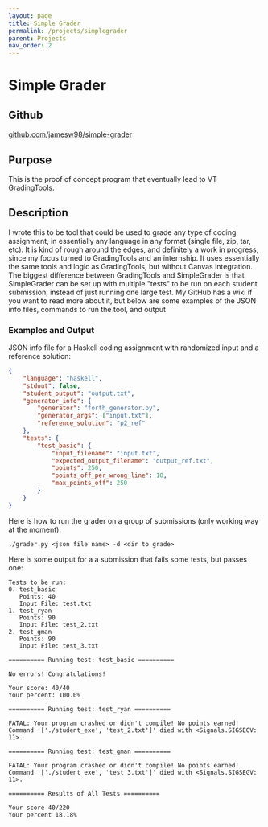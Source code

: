 ```yaml
---
layout: page
title: Simple Grader
permalink: /projects/simplegrader
parent: Projects
nav_order: 2
---
```

# Simple Grader
## Github
[github.com/jamesw98/simple-grader](http://github.com/jamesw98/simple-grader)
## Purpose
This is the proof of concept program that eventually lead to VT [GradingTools](/projects/gradingtools).
## Description
I wrote this to be tool that could be used to grade any type of coding assignment, in essentially any language in any format (single file, zip, tar, etc). It is kind of rough around the edges, and definitely a work in progress, since my focus turned to GradingTools and an internship. It uses essentially the same tools and logic as GradingTools, but without Canvas integration. The biggest difference between GradingTools and SimpleGrader is that SimpleGrader can be set up with multiple "tests" to be run on each student submission, instead of just running one large test. My GitHub has a wiki if you want to read more about it, but below are some examples of the JSON info files, commands to run the tool, and output  
### Examples and Output
JSON info file for a Haskell coding assignment with randomized input and a reference solution:
```json
{
    "language": "haskell",
    "stdout": false,
    "student_output": "output.txt",
    "generator_info": {
        "generator": "forth_generator.py",
        "generator_args": ["input.txt"], 
        "reference_solution": "p2_ref"
    },
    "tests": {
        "test_basic": {
            "input_filename": "input.txt",
            "expected_output_filename": "output_ref.txt",
            "points": 250,
            "points_off_per_wrong_line": 10,
            "max_points_off": 250
        }
    }
}
```
Here is how to run the grader on a group of submissions (only working way at the moment):
```
./grader.py <json file name> -d <dir to grade>
```
Here is some output for a a submission that fails some tests, but passes one:
```
Tests to be run:
0. test_basic
   Points: 40
   Input File: test.txt
1. test_ryan
   Points: 90
   Input File: test_2.txt
2. test_gman
   Points: 90
   Input File: test_3.txt

========== Running test: test_basic ==========

No errors! Congratulations!

Your score: 40/40
Your percent: 100.0%

========== Running test: test_ryan ==========

FATAL: Your program crashed or didn't compile! No points earned!
Command '['./student_exe', 'test_2.txt']' died with <Signals.SIGSEGV: 11>.

========== Running test: test_gman ==========

FATAL: Your program crashed or didn't compile! No points earned!
Command '['./student_exe', 'test_3.txt']' died with <Signals.SIGSEGV: 11>.

========== Results of All Tests ==========

Your score 40/220
Your percent 18.18%
```